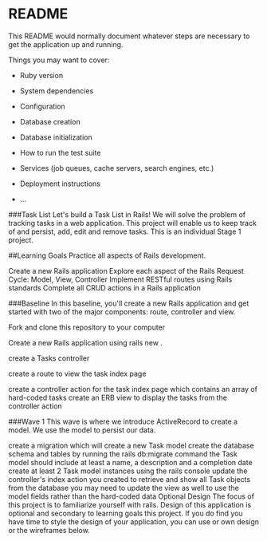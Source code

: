 # README

This README would normally document whatever steps are necessary to get the
application up and running.

Things you may want to cover:

* Ruby version

* System dependencies

* Configuration

* Database creation

* Database initialization

* How to run the test suite

* Services (job queues, cache servers, search engines, etc.)

* Deployment instructions

* ...

###Task List
Let's build a Task List in Rails! We will solve the problem of tracking tasks in a web application. This project will enable us to keep track of and persist, add, edit and remove tasks. This is an individual Stage 1 project.

##Learning Goals
Practice all aspects of Rails development.

Create a new Rails application
Explore each aspect of the Rails Request Cycle: Model, View, Controller
Implement RESTful routes using Rails standards
Complete all CRUD actions in a Rails application

###Baseline
In this baseline, you'll create a new Rails application and get started with two of the major components: route, controller and view.

Fork and clone this repository to your computer

Create a new Rails application using rails new .

create a Tasks controller

create a route to view the task index page

create a controller action for the task index page which contains an array of hard-coded tasks
create an ERB view to display the tasks from the controller action

###Wave 1
This wave is where we introduce ActiveRecord to create a model. We use the model to persist our data.

create a migration which will create a new Task model
create the database schema and tables by running the rails db:migrate command
the Task model should include at least a name, a description and a completion date
create at least 2 Task model instances using the rails console
update the controller's index action you created to retrieve and show all Task objects from the database
you may need to update the view as well to use the model fields rather than the hard-coded data
Optional Design
The focus of this project is to familiarize yourself with rails. Design of this application is optional and secondary to learning goals this project. If you do find you have time to style the design of your application, you can use or own design or the wireframes below.
